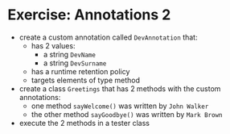 # Exercise: Annotations 2
* create a custom annotation called `DevAnnotation` that:
  * has 2 values:
    * a string `DevName`
    * a string `DevSurname`
  * has a runtime retention policy
  * targets elements of type method
* create a class `Greetings` that has 2 methods with the custom annotations:
  * one method `sayWelcome()` was written by `John Walker`
  * the other method `sayGoodbye()` was written by `Mark Brown`
* execute the 2 methods in a tester class
